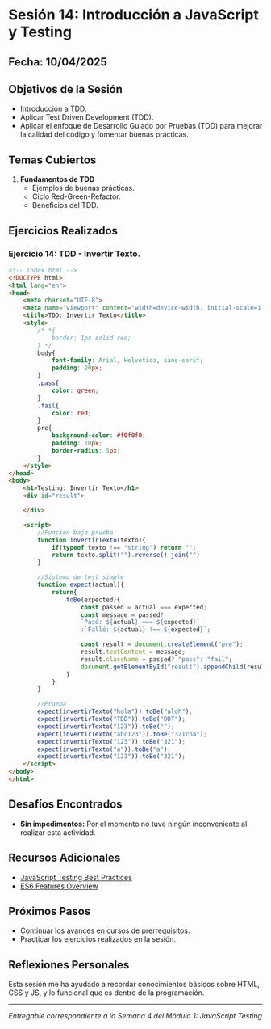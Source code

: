 # Sesión 14: Introducción a JavaScript y Testing

## Fecha: 10/04/2025

## Objetivos de la Sesión

- Introducción a TDD.
- Aplicar Test Driven Development (TDD).
- Aplicar el enfoque de Desarrollo Guiado por Pruebas (TDD) para mejorar la calidad del código y fomentar buenas prácticas.

## Temas Cubiertos

1. **Fundamentos de TDD**
   - Ejemplos de buenas prácticas.
   - Ciclo Red-Green-Refactor.
   - Beneficios del TDD.

## Ejercicios Realizados

### Ejercicio 14: TDD - Invertir Texto.



```html
<!-- index.html -->
<!DOCTYPE html>
<html lang="en">
<head>
    <meta charset="UTF-8">
    <meta name="viewport" content="width=device-width, initial-scale=1.0">
    <title>TDD: Invertir Texto</title>
    <style>
        /* *{
            border: 1px solid red;
        } */
        body{
            font-family: Arial, Helvetica, sans-serif;
            padding: 20px;
        }
        .pass{
            color: green;
        }
        .fail{
            color: red;
        }
        pre{
            background-color: #f0f0f0;
            padding: 10px;
            border-radius: 5px;
        }
    </style>
</head>
<body>
    <h1>Testing: Invertir Texto</h1>    
    <div id="result">

    </div>

    <script>
        //Funcion bajo prueba
        function invertirTexto(texto){
            if(typeof texto !== "string") return "";
            return texto.split("").reverse().join("")
        }

        //Sistema de test simple
        function expect(actual){
            return{
                toBe(expected){
                    const passed = actual === expected;
                    const message = passed?
                    `Pasó: ${actual} === ${expected}`
                    :`Falló: ${actual} !== ${expected}`;

                    const result = document.createElement("pre");
                    result.textContent = message;
                    result.className = passed? "pass": "fail";
                    document.getElementById("result").appendChild(result);
                }
            }
        }

        //Prueba
        expect(invertirTexto("hola")).toBe("aloh");
        expect(invertirTexto("TDD")).toBe("DDT");
        expect(invertirTexto("123")).toBe("");
        expect(invertirTexto("abc123")).toBe("321cba");
        expect(invertirTexto("123")).toBe("321");
        expect(invertirTexto("a")).toBe("a");
        expect(invertirTexto("123")).toBe("321");
    </script>
</body>
</html>
```

## Desafíos Encontrados

- **Sin impedimentos:** Por el momento no tuve ningún inconveniente al realizar esta actividad.  

## Recursos Adicionales

- [JavaScript Testing Best Practices](https://github.com/goldbergyoni/javascript-testing-best-practices)
- [ES6 Features Overview](https://github.com/lukehoban/es6features)

## Próximos Pasos

- Continuar los avances en cursos de prerrequisitos. 
- Practicar los ejercicios realizados en la sesión.

## Reflexiones Personales

Esta sesión me ha ayudado a recordar conocimientos básicos sobre HTML, CSS y JS, y lo funcional que es dentro de la programación.

---

*Entregable correspondiente a la Semana 4 del Módulo 1: JavaScript Testing*